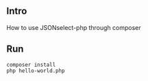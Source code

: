 ## Intro

How to use JSONselect-php through composer

## Run
```
composer install
php hello-world.php
```
